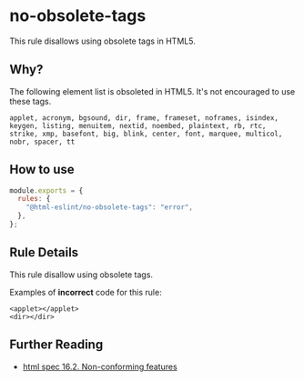 # no-obsolete-tags

This rule disallows using obsolete tags in HTML5.

## Why?

The following element list is obsoleted in HTML5.
It's not encouraged to use these tags.

```plaintext
applet, acronym, bgsound, dir, frame, frameset, noframes, isindex, keygen, listing, menuitem, nextid, noembed, plaintext, rb, rtc, strike, xmp, basefont, big, blink, center, font, marquee, multicol, nobr, spacer, tt
```

## How to use

```js,.eslintrc.js
module.exports = {
  rules: {
    "@html-eslint/no-obsolete-tags": "error",
  },
};
```

## Rule Details

This rule disallow using obsolete tags.

Examples of **incorrect** code for this rule:

```html,incorrect
<applet></applet>
<dir></dir>
```

## Further Reading

- [html spec 16.2. Non-conforming features](https://html.spec.whatwg.org/#non-conforming-features)

